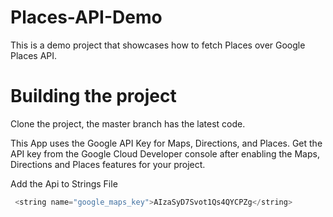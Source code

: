 # Places-API-Demo

This is a demo project that showcases how to fetch Places over Google Places API.

# Building the project

Clone the project, the master branch has the latest code.

This App uses the Google API Key for Maps, Directions, and Places. Get the API key from the Google Cloud Developer console after enabling the Maps, Directions and Places features for your project.
 
Add the Api to Strings File
```java
 <string name="google_maps_key">AIzaSyD7Svot1Qs4QYCPZg</string>
 ```









